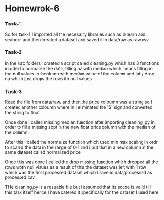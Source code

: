 # Homewrok-6

### Task-1

So for task-1 I imported all the necesarry libraries such as sklearn and seaborn and then created a dataset and saved it in data/raw as raw.csv

### Task-2

in the /src folders I craeted a script called cleaning.py which has 3 functions in oder to normalize the data, filling na with median which means filling in the null values in thcolumn with median value of the column and latly drop na which just drops the rows ith null values


### Task-3

Read the file from data/raw/ and then the price coloumn was a string so I created another coloumn where in i eliminated the '$' sign and converted the string to float

Once done I called missing median function after importing cleaning .py in order to fill a missing sopt in the new float price column with the median of the column.

After this I called the normalize function which used min max scaling in ordr to scaled the data in the range of 0-1 and i put that in a new column in the same dataset called normalized price

Once this was done I called the drop missing function which dropped all the rows woth null vlaues as a result of this the dataset was left with 1 row which was the final processed dataset which I save in data/processed as processed.csv

THe cleaning.py is a resuable file but I assumed that its scope is valid till this task itself hence I have catered it specifically for the dataset I used here

